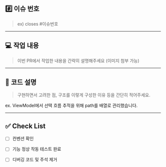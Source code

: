 ## #️⃣ 이슈 번호
> ex) closes #이슈번호

---

## 💻 작업 내용

> 이번 PR에서 작업한 내용을 간략히 설명해주세요 (이미지 첨부 가능)

---

## 📝 코드 설명

> 구현하면서 고려한 점, 구조를 이렇게 구성한 이유 등을 간단히 적어주세요. 

ex. ViewModel에서 선택 흐름 추적을 위해 path를 배열로 관리했습니다.

---

## ✅ Check List
- [ ] 컨벤션 확인
- [ ] 기능 정상 작동 테스트 완료
- [ ] 디버깅 코드 및 주석 제거

